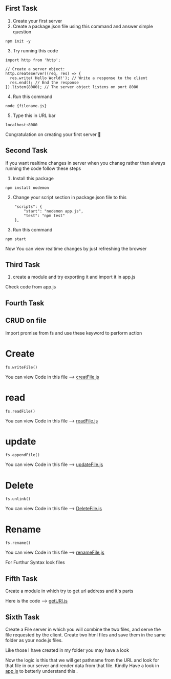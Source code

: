 ## First Task

1. Create your first server
2. Create a package.json file using this command and answer simple question 

```
npm init -y
```


3. Try running this code 

```
import http from 'http';

// Create a server object:
http.createServer((req, res) => {
  res.write('Hello World!'); // Write a response to the client
  res.end(); // End the response
}).listen(8080); // The server object listens on port 8080
```
4. Run this command 

```
node {filename.js}
```

5. Type this in URL bar

```
localhost:8080
```


Congratulation on creating your first server 🎉

## Second Task

If you want realtime changes in server when you chaneg rather than always running the code follow these steps

1. Install this package 
```
npm install nodemon
```

2. Change your script section in package.json file to this

```
    "scripts": {
        "start": "nodemon app.js",
        "test": "npm test"
    },
```

3. Run this command 
```
npm start
```

Now You can view realtime changes by just refreshing the browser


## Third Task

1. create a module and try exporting it and import it in app.js

Check code from app.js


## Fourth Task


## CRUD on file 

Import promise from fs and use these keyword to perform action

# Create

`fs.writeFile()`

You can view Code in this file  --> [creatFile.js](./createFile.js)

# read

`fs.readFile()`

You can view Code in this file  --> [readFile.js](./read.js)

# update

`fs.appendFile()`

You can view Code in this file  --> [updateFile.js](./update.js)

# Delete

`fs.unlink()`

You can view Code in this file  --> [DeleteFile.js](./deleteFile.js)

# Rename

`fs.rename()`

You can view Code in this file  --> [renameFile.js](./renameFile.js)


For Furthur Syntax look files


## Fifth Task

Create a module in which try to get url address and it's parts

Here is the code --> [getURl.js](./getURL.js)


## Sixth Task

Create a File server in which you will combine the two files, and serve the file requested by the client. Create two html files and save them in the same folder as your node.js files.

Like those I have created in my folder you may have a look 

Now the logic is this that we will get pathname from the URL and look for that file in our server and render data from that file. Kindly Have a look in [app.js](./app.js) to betterly understand this .  